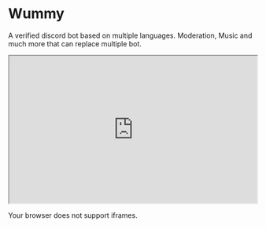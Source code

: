 # Wummy
 A verified discord bot based on multiple languages. Moderation, Music and much more that can replace multiple bot.
 <html>

 <div class="iframe-container">
 <iframe src="https://docs.wummy.me" width="100%" height="300"> </iframe>
  <p>Your browser does not support iframes.</p>
 </div>
  </html>

